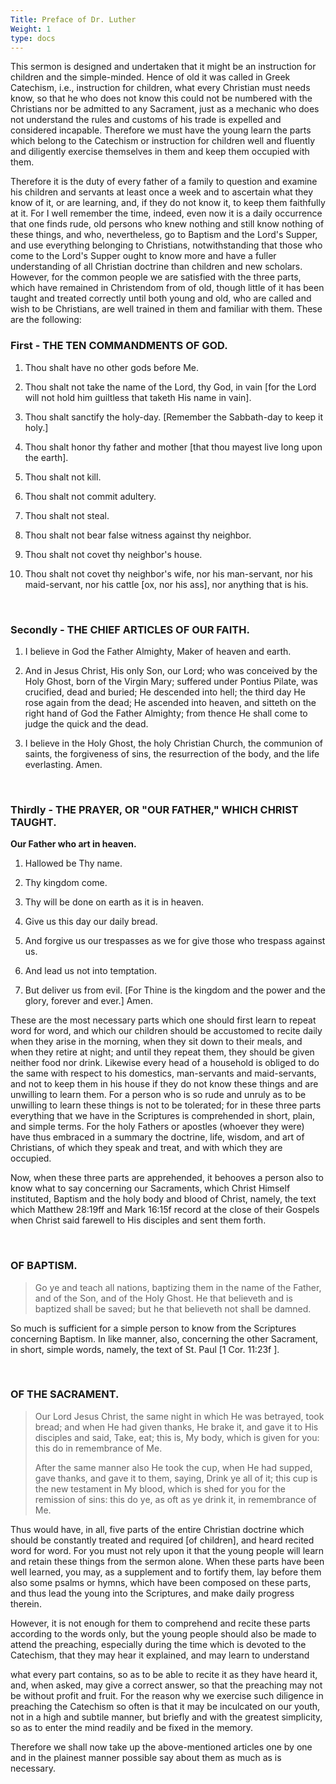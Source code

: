 ```yaml
---
Title: Preface of Dr. Luther
Weight: 1
type: docs
---
```


This sermon is designed and undertaken that it might be an instruction for children and the simple-minded. Hence of old it was called in Greek Catechism, i.e., instruction for children,  what every Christian must needs know, so that he who does not know this could not be numbered with the Christians nor be admitted to any Sacrament, just as a mechanic who does not understand the rules and customs of his trade is expelled and considered incapable.  Therefore we must have the young learn the parts which belong to the Catechism or instruction for children well and fluently and diligently exercise themselves in them and keep them occupied with them.

Therefore it is the duty of every father of a family to question and examine his children and servants at least once a week and to ascertain what they know of it, or are learning, and, if they do not know it, to keep them faithfully at it.  For I well remember the time, indeed, even now it is a daily occurrence that one finds rude, old persons who knew nothing and still know nothing of these things, and who, nevertheless, go to Baptism and the Lord's Supper, and use everything belonging to Christians, notwithstanding that those who come to the Lord's Supper ought to know more and have a fuller understanding of all Christian doctrine than children and new scholars.  However, for the common people we are satisfied with the three parts, which have remained in Christendom from of old, though little of it has been taught and treated correctly until both young and old, who are called and wish to be Christians, are well trained in them and familiar with them. These are the following:

### First - THE TEN COMMANDMENTS OF GOD.

 1. Thou shalt have no other gods before Me.

 2. Thou shalt not take the name of the Lord, thy God, in vain [for the Lord will not hold him guiltless that taketh His name in vain].

 3. Thou shalt sanctify the holy-day. [Remember the Sabbath-day to keep it holy.]

 4. Thou shalt honor thy father and mother [that thou mayest live long upon the earth].

 5. Thou shalt not kill.

 6. Thou shalt not commit adultery.

 7. Thou shalt not steal.

 8. Thou shalt not bear false witness against thy neighbor.

 9. Thou shalt not covet thy neighbor's house.

 10. Thou shalt not covet thy neighbor's wife, nor his man-servant, nor his maid-servant, nor his cattle [ox, nor his ass], nor anything that is his.

&nbsp;

### Secondly - THE CHIEF ARTICLES OF OUR FAITH.

1. I believe in God the Father Almighty, Maker of heaven and earth.

2. And in Jesus Christ, His only Son, our Lord; who was conceived by the Holy Ghost, born of the Virgin Mary; suffered under Pontius Pilate, was crucified, dead and buried; He descended into hell; the third day He rose again from the dead; He ascended into heaven, and sitteth on the right hand of God the Father Almighty; from thence He shall come to judge the quick and the dead.

3. I believe in the Holy Ghost, the holy Christian Church, the communion of saints, the forgiveness of sins, the resurrection of the body, and the life everlasting. Amen.

&nbsp;

###  Thirdly - THE PRAYER, OR "OUR FATHER," WHICH CHRIST TAUGHT.

**Our Father who art in heaven.**

1. Hallowed be Thy name.

2. Thy kingdom come.

3. Thy will be done on earth as it is in heaven.

4. Give us this day our daily bread.

5. And forgive us our trespasses as we for give those who trespass against us.

6. And lead us not into temptation.

7. But deliver us from evil. [For Thine is the kingdom and the power and the glory, forever and ever.] Amen.

These are the most necessary parts which one should first learn to repeat word for word,  and which our children should be accustomed to recite daily when they arise in the morning, when they sit down to their meals, and when they retire at night; and until they repeat them, they should be given neither food nor drink.  Likewise every head of a household is obliged to do the same with respect to his domestics, man-servants and maid-servants, and not to keep them in his house if they do not know these things and are unwilling to learn them.  For a person who is so rude and unruly as to be unwilling to learn these things is not to be tolerated; for in these three parts everything that we have in the Scriptures is comprehended in short, plain, and simple terms.  For the holy Fathers or apostles (whoever they were) have thus embraced in a summary the doctrine, life, wisdom, and art of Christians, of which they speak and treat, and with which they are occupied.

Now, when these three parts are apprehended, it behooves a person also to know what to say concerning our Sacraments, which Christ Himself instituted, Baptism and the holy body and blood of Christ, namely, the text which Matthew 28:19ff and Mark 16:15f record at the close of their Gospels when Christ said farewell to His disciples and sent them forth.

&nbsp;

###  OF BAPTISM.

> Go ye and teach all nations, baptizing them in the name of the Father, and of the Son, and of the Holy Ghost. He that believeth and is baptized shall be saved; but he that believeth not shall be damned.

So much is sufficient for a simple person to know from the Scriptures concerning Baptism. In like manner, also, concerning the other Sacrament, in short, simple words, namely, the text of St. Paul [1 Cor. 11:23f ].

&nbsp;

### OF THE SACRAMENT.

> Our Lord Jesus Christ, the same night in which He was betrayed, took bread; and when He had given thanks, He brake it, and gave it to His disciples and said, Take, eat; this is, My body, which is given for you: this do in remembrance of Me.
>
> After the same manner also He took the cup, when He had supped, gave thanks, and gave it to them, saying, Drink ye all of it; this cup is the new testament in My blood, which is shed for you for the remission of sins: this do ye, as oft as ye drink it, in remembrance of Me.

Thus would have, in all, five parts of the entire Christian doctrine which should be constantly treated and required [of children], and heard recited word for word. For you must not rely upon it that the young people will learn and retain these things from the sermon alone.  When these parts have been well learned, you may, as a supplement and to fortify them, lay before them also some psalms or hymns, which have been composed on these parts, and thus lead the young into the Scriptures, and make daily progress therein.

However, it is not enough for them to comprehend and recite these parts according to the words only, but the young people should also be made to attend the preaching, especially during the time which is devoted to the Catechism, that they may hear it explained, and may learn to understand

what every part contains, so as to be able to recite it as they have heard it, and, when asked, may give a correct answer, so that the preaching may not be without profit and fruit.  For the reason why we exercise such diligence in preaching the Catechism so often is that it may be inculcated on our youth, not in a high and subtile manner, but briefly and with the greatest simplicity, so as to enter the mind readily and be fixed in the memory.

Therefore we shall now take up the above-mentioned articles one by one and in the plainest manner possible say about them as much as is necessary.

